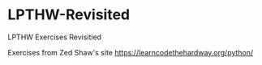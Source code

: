 # LPTHW-Revisited
LPTHW Exercises Revisitied

Exercises from Zed Shaw's site https://learncodethehardway.org/python/


